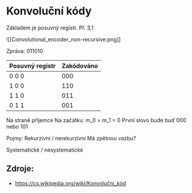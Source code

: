 # Konvoluční kódy
Základem je posuvný registr.
Př. 3,1

![[Convolutional_encoder_non-recursive.png]]

Zpráva: 011010

| Posuvný registr | Zakódováno |
| --------------- | ---------- |
| 0 0 0           | 000        |
| 1 0 0           | 110        |
| 1 1 0             | 011       |
| 0 1 1             | 001        | 

Na straně příjemce 
Na začátku: m_0 = m_1 = 0
První slovo bude buď $000$ nebo $101$

Pojmy: Rekurzivní / nerekurzivní
Má zpětnou vazbu?

Systematické / nesystematické

## Zdroje:
- https://cs.wikipedia.org/wiki/Konvoluční_kód